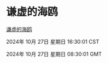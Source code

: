 # 谦虚的海鸥
[谦虚的海鸥](http://219.139.197.74:56308/qxdho/course/base/hotlink/index.php)

2024年 10月 27日 星期日 16:30:01 CST

2024年 10月 27日 星期日 08:30:01 GMT
